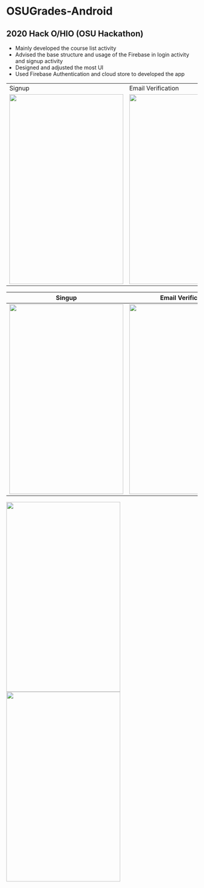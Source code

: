 # OSUGrades-Android
## 2020 Hack O/HIO (OSU Hackathon)
- Mainly developed the course list activity
- Advised the base structure and usage of the Firebase in login activity and signup activity
- Designed and adjusted the most UI
- Used Firebase Authentication and cloud store to developed the app

<table>
  <tr>
    <td>Signup</td>
     <td>Email Verification</td>
  </tr>
  <tr>
    <td><img src="https://user-images.githubusercontent.com/65969657/103434057-2443b600-4c3f-11eb-8d50-3f9230165b91.gif" width="300" height="500"></td>
    <td><img src="https://user-images.githubusercontent.com/65969657/103434401-3116d880-4c44-11eb-876e-915d4be1a884.gif" width="300" height="500"></td>
  </tr>
 </table>


Singup | Email Verification
------ | ------------------
<img src="https://user-images.githubusercontent.com/65969657/103434057-2443b600-4c3f-11eb-8d50-3f9230165b91.gif" width="300" height="500"> | <img src="https://user-images.githubusercontent.com/65969657/103434401-3116d880-4c44-11eb-876e-915d4be1a884.gif" width="300" height="500">


<img src="https://user-images.githubusercontent.com/65969657/103434057-2443b600-4c3f-11eb-8d50-3f9230165b91.gif" width="300" height="500">
<img src="https://user-images.githubusercontent.com/65969657/103434401-3116d880-4c44-11eb-876e-915d4be1a884.gif" width="300" height="500">
